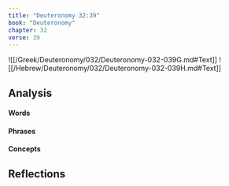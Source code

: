 ```yaml
---
title: "Deuteronomy 32:39"
book: "Deuteronomy"
chapter: 32
verse: 39
---
```

![[/Greek/Deuteronomy/032/Deuteronomy-032-039G.md#Text]]
![[/Hebrew/Deuteronomy/032/Deuteronomy-032-039H.md#Text]]

## Analysis

#### Words

#### Phrases

#### Concepts

## Reflections
